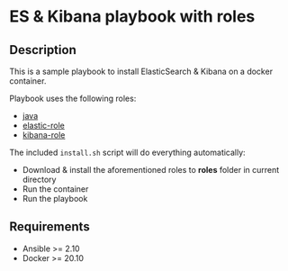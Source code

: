 # ES & Kibana playbook with roles

## Description
This is a sample playbook to install ElasticSearch & Kibana on a docker container.

Playbook uses the following roles:
* [java](https://github.com/netology-code/mnt-homeworks-ansible)
* [elastic-role](https://github.com/a118n/elastic-role)
* [kibana-role](https://github.com/a118n/kibana-role)

The included `install.sh` script will do everything automatically:
* Download & install the aforementioned roles to **roles** folder in current directory
* Run the container
* Run the playbook

## Requirements
* Ansible >= 2.10
* Docker >= 20.10
